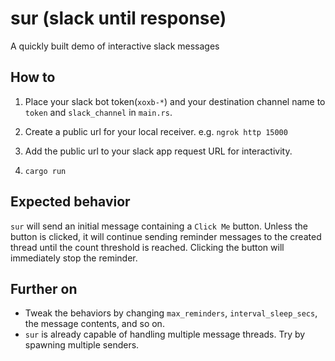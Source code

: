 # sur (slack until response)

A quickly built demo of interactive slack messages

## How to 
1. Place your slack bot token(`xoxb-*`) and your destination channel name to `token` and `slack_channel` in `main.rs`.

2. Create a public url for your local receiver. e.g. `ngrok http 15000`

3. Add the public url to your slack app request URL for interactivity.

4. `cargo run`

## Expected behavior
`sur` will send an initial message containing a `Click Me` button. Unless the button is clicked, it will continue sending reminder messages to the created thread until the count threshold is reached. Clicking the button will immediately stop the reminder.

## Further on
- Tweak the behaviors by changing `max_reminders`, `interval_sleep_secs`, the message contents, and so on.
- `sur` is already capable of handling multiple message threads. Try by spawning multiple senders.